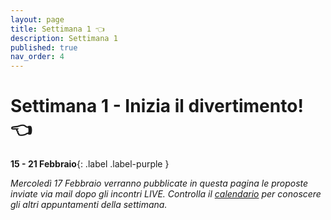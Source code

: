 ```yaml
---
layout: page
title: Settimana 1 👈
description: Settimana 1
published: true
nav_order: 4
---
```


# Settimana 1 - Inizia il divertimento! 👈

**15 - 21 Febbraio**{: .label .label-purple }

_Mercoledì 17 Febbraio verranno pubblicate in questa pagina le proposte inviate via mail dopo gli incontri LIVE. Controlla il [calendario](../calendario) per conoscere gli altri appuntamenti della settimana._

